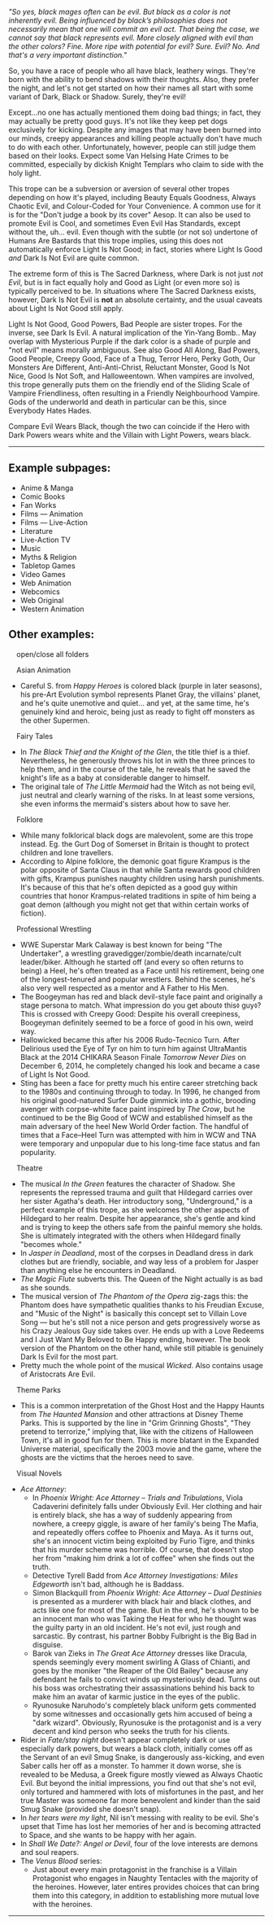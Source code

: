 _"So yes, black mages often_ can _be evil. But black as a color is not inherently evil. Being influenced by black’s philosophies does not necessarily mean that one will commit an evil act. That being the case, we cannot say that black represents evil. More closely aligned with evil than the other colors? Fine. More ripe with potential for evil? Sure. Evil? No. And that's a very important distinction."_

So, you have a race of people who all have black, leathery wings. They're born with the ability to bend shadows with their thoughts. Also, they prefer the night, and let's not get started on how their names all start with some variant of Dark, Black or Shadow. Surely, they're evil!

Except...no one has actually mentioned them doing bad things; in fact, they may actually be pretty good guys. It's not like they keep pet dogs exclusively for kicking. Despite any images that may have been burned into our minds, creepy appearances and killing people actually don't have much to do with each other. Unfortunately, however, people can still judge them based on their looks. Expect some Van Helsing Hate Crimes to be committed, especially by dickish Knight Templars who claim to side with the holy light.

This trope can be a subversion or aversion of several other tropes depending on how it's played, including Beauty Equals Goodness, Always Chaotic Evil, and Colour-Coded for Your Convenience. A common use for it is for the "Don't judge a book by its cover" Aesop. It can also be used to promote Evil is Cool, and sometimes Even Evil Has Standards, except without the, uh... evil. Even though with the subtle (or not so) undertone of Humans Are Bastards that this trope implies, using this does not automatically enforce Light Is Not Good; in fact, stories where Light Is Good _and_ Dark Is Not Evil are quite common.

The extreme form of this is The Sacred Darkness, where Dark is not just _not Evil_, but is in fact equally holy and Good as Light (or even more so) is typically perceived to be. In situations where The Sacred Darkness exists, however, Dark Is Not Evil is **not** an absolute certainty, and the usual caveats about Light Is Not Good still apply.

Light Is Not Good, Good Powers, Bad People are sister tropes. For the inverse, see Dark Is Evil. A natural implication of the Yin-Yang Bomb.. May overlap with Mysterious Purple if the dark color is a shade of purple and "not evil" means morally ambiguous. See also Good All Along, Bad Powers, Good People, Creepy Good, Face of a Thug, Terror Hero, Perky Goth, Our Monsters Are Different, Anti-Anti-Christ, Reluctant Monster, Good Is Not Nice, Good Is Not Soft, and Halloweentown. When vampires are involved, this trope generally puts them on the friendly end of the Sliding Scale of Vampire Friendliness, often resulting in a Friendly Neighbourhood Vampire. Gods of the underworld and death in particular can be this, since Everybody Hates Hades.

Compare Evil Wears Black, though the two can coincide if the Hero with Dark Powers wears white and the Villain with Light Powers, wears black.

___

## Example subpages:

-   Anime & Manga
-   Comic Books
-   Fan Works
-   Films — Animation
-   Films — Live-Action
-   Literature
-   Live-Action TV
-   Music
-   Myths & Religion
-   Tabletop Games
-   Video Games
-   Web Animation
-   Webcomics
-   Web Original
-   Western Animation

## Other examples:

    open/close all folders 

    Asian Animation 

-   Careful S. from _Happy Heroes_ is colored black (purple in later seasons), his pre-Art Evolution symbol represents Planet Gray, the villains' planet, and he's quite unemotive and quiet... and yet, at the same time, he's genuinely kind and heroic, being just as ready to fight off monsters as the other Supermen.

    Fairy Tales 

-   In _The Black Thief and the Knight of the Glen_, the title thief is a thief. Nevertheless, he generously throws his lot in with the three princes to help them, and in the course of the tale, he reveals that he saved the knight's life as a baby at considerable danger to himself.
-   The original tale of _The Little Mermaid_ had the Witch as not being evil, just neutral and clearly warning of the risks. In at least some versions, she even informs the mermaid's sisters about how to save her.

    Folklore 

-   While many folklorical black dogs are malevolent, some are this trope instead. Eg. the Gurt Dog of Somerset in Britain is thought to protect children and lone travellers.
-   According to Alpine folklore, the demonic goat figure Krampus is the polar opposite of Santa Claus in that while Santa rewards good children with gifts, Krampus punishes naughty children using harsh punishments. It's because of this that he's often depicted as a good guy within countries that honor Krampus-related traditions in spite of him being a goat demon (although you might not get that within certain works of fiction).

    Professional Wrestling 

-   WWE Superstar Mark Calaway is best known for being "The Undertaker", a wrestling gravedigger/zombie/death incarnate/cult leader/biker. Although he started off (and every so often returns to being) a Heel, he's often treated as a Face until his retirement, being one of the longest-tenured and popular wrestlers. Behind the scenes, he's also very well respected as a mentor and A Father to His Men.
-   The Boogeyman has red and black devil-style face paint and originally a stage persona to match. What impression do you get about<small>◊</small> this<small>◊</small> guy<small>◊</small>? This is crossed with Creepy Good: Despite his overall creepiness, Boogeyman definitely seemed to be a force of good in his own, weird way.
-   Hallowicked became this after his 2006 Rudo-Tecnico Turn. After Delirious used the Eye of Tyr on him to turn him against UltraMantis Black at the 2014 CHIKARA Season Finale _Tomorrow Never Dies_ on December 6, 2014, he completely changed his look and became a case of Light Is Not Good.
-   Sting has been a face for pretty much his entire career stretching back to the 1980s and continuing through to today. In 1996, he changed from his original good-natured Surfer Dude gimmick into a gothic, brooding avenger with corpse-white face paint inspired by _The Crow_, but he continued to be the Big Good of WCW and established himself as the main adversary of the heel New World Order faction. The handful of times that a Face–Heel Turn was attempted with him in WCW and TNA were temporary and unpopular due to his long-time face status and fan popularity.

    Theatre 

-   The musical _In the Green_ features the character of Shadow. She represents the repressed trauma and guilt that Hildegard carries over her sister Agatha's death. Her introductory song, "Underground," is a perfect example of this trope, as she welcomes the other aspects of Hildegard to her realm. Despite her appearance, she's gentle and kind and is trying to keep the others safe from the painful memory she holds. She is ultimately integrated with the others when Hildegard finally "becomes whole."
-   In _Jasper in Deadland_, most of the corpses in Deadland dress in dark clothes but are friendly, sociable, and way less of a problem for Jasper than anything else he encounters in Deadland.
-   _The Magic Flute_ subverts this. The Queen of the Night actually is as bad as she sounds.
-   The musical version of _The Phantom of the Opera_ zig-zags this: the Phantom does have sympathetic qualities thanks to his Freudian Excuse, and "Music of the Night" is basically this concept set to Villain Love Song — but he's still not a nice person and gets progressively worse as his Crazy Jealous Guy side takes over. He ends up with a Love Redeems and I Just Want My Beloved to Be Happy ending, however. The book version of the Phantom on the other hand, while still pitiable is genuinely Dark Is Evil for the most part.
-   Pretty much the whole point of the musical _Wicked_. Also contains usage of Aristocrats Are Evil.

    Theme Parks 

-   This is a common interpretation of the Ghost Host and the Happy Haunts from _The Haunted Mansion_ and other attractions at Disney Theme Parks. This is supported by the line in "Grim Grinning Ghosts", "They pretend to terrorize," implying that, like with the citizens of Halloween Town, it's all in good fun for them. This is more blatant in the Expanded Universe material, specifically the 2003 movie and the game, where the ghosts are the victims that the heroes need to save.

    Visual Novels 

-   _Ace Attorney_:
    -   In _Phoenix Wright: Ace Attorney – Trials and Tribulations_, Viola Cadaverini definitely falls under Obviously Evil. Her clothing and hair is entirely black, she has a way of suddenly appearing from nowhere, a creepy giggle, is aware of her family's being The Mafia, and repeatedly offers coffee to Phoenix and Maya. As it turns out, she's an innocent victim being exploited by Furio Tigre, and thinks that his murder scheme was horrible. Of course, that doesn't stop her from "making him drink a lot of coffee" when she finds out the truth.
    -   Detective Tyrell Badd from _Ace Attorney Investigations: Miles Edgeworth_ isn't bad, although he is Baddass.
    -   Simon Blackquill from _Phoenix Wright: Ace Attorney – Dual Destinies_ is presented as a murderer with black hair and black clothes, and acts like one for most of the game. But in the end, he's shown to be an innocent man who was Taking the Heat for who he thought was the guilty party in an old incident. He's not evil, just rough and sarcastic. By contrast, his partner Bobby Fulbright is the Big Bad in disguise.
    -   Barok van Zieks in _The Great Ace Attorney_ dresses like Dracula, spends seemingly every moment swirling A Glass of Chianti, and goes by the moniker "the Reaper of the Old Bailey" because any defendant he fails to convict winds up mysteriously dead. Turns out his boss was orchestrating their assassinations behind his back to make him an avatar of karmic justice in the eyes of the public.
    -   Ryunosuke Naruhodo's completely black uniform gets commented by some witnesses and occasionally gets him accused of being a "dark wizard". Obviously, Ryunosuke is the protagonist and is a very decent and kind person who seeks the truth for his clients.
-   Rider in _Fate/stay night_ doesn't appear completely dark or use especially dark powers, but wears a black cloth, initially comes off as the Servant of an evil Smug Snake, is dangerously ass-kicking, and even Saber calls her off as a monster. To hammer it down worse, she is revealed to be Medusa, a Greek figure mostly viewed as Always Chaotic Evil. But beyond the initial impressions, you find out that she's not evil, only tortured and hammered with lots of misfortunes in the past, and her true Master was someone far more benevolent and kinder than the said Smug Snake (provided she doesn't snap).
-   In _her tears were my light_, Nil isn't messing with reality to be evil. She's upset that Time has lost her memories of her and is becoming attracted to Space, and she wants to be happy with her again.
-   In _Shall We Date?: Angel or Devil_, four of the love interests are demons and soul reapers.
-   The _Venus Blood_ series:
    -   Just about every main protagonist in the franchise is a Villain Protagonist who engages in Naughty Tentacles with the majority of the heroines. However, later entires provides choices that can bring them into this category, in addition to establishing more mutual love with the heroines.

___